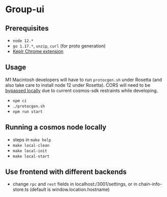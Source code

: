 # Group-ui

## Prerequisites
- `node 12.*`
- `go 1.17.*`, `unzip`, `curl` (for proto generation)
- [Keplr Chrome extension](https://www.keplr.app/)


## Usage

M1 Macintosh developers will have to run `protocgen.sh` under Rosetta (and also take care to install node 12 under Rosetta). CORS will need to be [bypassed locally](https://chrome.google.com/webstore/detail/moesif-origin-cors-change/digfbfaphojjndkpccljibejjbppifbc) due to current cosmos-sdk restraints while developing.

- `npm ci`
- `./protocgen.sh`
- `npm run start`

## Running a cosmos node locally
- steps in `make help`
- `make local-clean`
- `make local-init`
- `make local-start`

## Use frontend with different backends
- change `rpc` and `rest` fields in localhost:/3001/settings, or in chain-info-store.ts (default is window.location.hostname)
